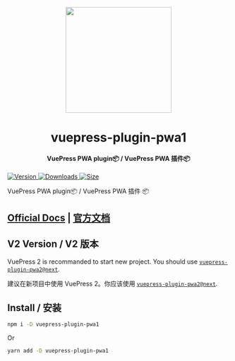 <!-- markdownlint-disable -->
<p align="center">
  <img width="240" src="https://vuepress-theme-hope.github.io/v1/logo.svg" style="text-align: center;"/>
</p>
<h1 align="center">vuepress-plugin-pwa1</h1>
<h4 align="center">VuePress PWA plugin📦 / VuePress PWA 插件📦</h4>

[![Version](https://img.shields.io/npm/v/vuepress-plugin-pwa1.svg?style=flat-square&logo=npm) ![Downloads](https://img.shields.io/npm/dm/vuepress-plugin-pwa1.svg?style=flat-square&logo=npm) ![Size](https://img.shields.io/bundlephobia/min/vuepress-plugin-pwa1?style=flat-square&logo=npm)](https://www.npmjs.com/package/vuepress-plugin-pwa1)

<!-- markdownlint-restore -->

VuePress PWA plugin📦 / VuePress PWA 插件 📦

## [Official Docs](https://vuepress-theme-hope.github.io/v1/pwa/) | [官方文档](https://vuepress-theme-hope.gitee.io/v1/pwa/zh/)

## V2 Version / V2 版本

VuePress 2 is recommanded to start new project. You should use [`vuepress-plugin-pwa2@next`](https://vuepress-theme-hope.github.io/v2/pwa/).

建议在新项目中使用 VuePress 2。你应该使用 [`vuepress-plugin-pwa2@next`](https://vuepress-theme-hope.gitee.io/v2/pwa/zh/).

## Install / 安装

```bash
npm i -D vuepress-plugin-pwa1
```

Or

```bash
yarn add -D vuepress-plugin-pwa1
```
